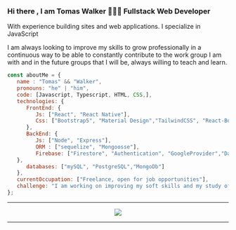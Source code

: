 ### Hi there , I am Tomas Walker 👨🏻‍💻 Fullstack Web Developer 

With experience building sites and web applications. I specialize in JavaScript 

I am always looking to improve my skills to grow professionally in a continuous way to be able to constantly contribute to the work group I am with and in the future groups that I will be, always willing to teach and learn. 

```javascript
const aboutMe = {
   name : "Tomas" && "Walker",
   pronouns: "he" | "him",
   code: [Javascript, Typescript, HTML, CSS,],
   technologies: {
      FrontEnd: {
         Js: ["React", "React Native"],
         Css: ["Bootstrap5", "Material Design","TailwindCSS", "React-Boostrap" , "SASS","SCSS"]
      },
      BackEnd: {
         Js: ["Node", "Express"],
         ORM : ["sequelize", "Mongoosse"],
         Firebase: ["Firestore", "Authentication", "GoogleProvider","Database RealTime"]
   },
      databases: ["mySQL", "PostgreSQL","MongoDb"]
   },
   currentOccupation: ["Freelance, open for job opportunities"],
   challenge: "I am working on improving my soft skills and my study of English",
}; 
``` 

---

<div align="center">
<img src="https://raw.githubusercontent.com/saadeghi/saadeghi/master/dino.gif"><br> 
</div> 

----
